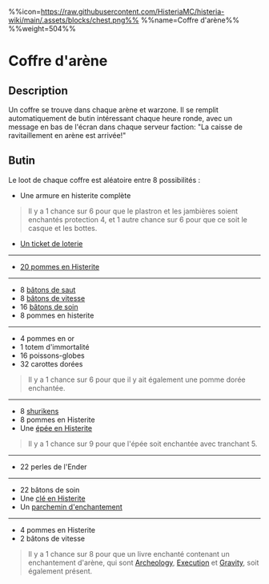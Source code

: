 %%icon=https://raw.githubusercontent.com/HisteriaMC/histeria-wiki/main/.assets/blocks/chest.png%%
%%name=Coffre d'arène%%
%%weight=504%%

# Coffre d'arène 

## Description

Un coffre se trouve dans chaque arène et warzone. Il se remplit automatiquement de butin intéressant chaque heure ronde, avec un message en bas de l'écran dans chaque serveur faction: "La caisse de ravitaillement en arène est arrivée!"

## Butin

Le loot de chaque coffre est aléatoire entre 8 possibilités :

- Une armure en histerite complète
> Il y a 1 chance sur 6 pour que le plastron et les jambières soient enchantés protection 4, et 1 autre chance sur 6 pour que ce soit le casque et les bottes.
- [Un ticket de loterie](https://histeria.fr/wiki/objets/lottery-ticket)
---
- [20 pommes en Histerite](https://histeria.fr/wiki/objets/histerite-apple)
---
- 8 [bâtons de saut](https://histeria.fr/wiki/bâtons/jump-stick)
- 8 [bâtons de vitesse](https://histeria.fr/wiki/bâtons/speed-stick)
- 16 [bâtons de soin](https://histeria.fr/wiki/bâtons/heal-stick)
- 8 pommes en histerite
---
- 4 pommes en or
- 1 totem d'immortalité
- 16 poissons-globes
- 32 carottes dorées
> Il y a 1 chance sur 6 pour que il y ait également une pomme dorée enchantée.
---
- 8 [shurikens](https://histeria.fr/wiki/objets/shuriken)
- 8 pommes en Histerite
- Une [épée en Histerite](https://histeria.fr/wiki/outils/histerite-sword)
> Il y a 1 chance sur 9 pour que l'épée soit enchantée avec tranchant 5.
---
- 22 perles de l'Ender
---
- 22 bâtons de soin
- Une [clé en Histerite](https://histeria.fr/wiki/clés/histerite-key)
- Un [parchemin d'enchantement](https://histeria.fr/wiki/objets/forge-note)
---
- 4 pommes en Histerite
- 2 bâtons de vitesse
> Il y a 1 chance sur 8 pour que un livre enchanté contenant un enchantement d'arène, qui sont [Archeology](https://histeria.fr/wiki/enchantements/archeologie), [Execution](https://histeria.fr/wiki/enchantements/execution) et [Gravity](https://histeria.fr/wiki/enchantements/gravity), soit également présent.

